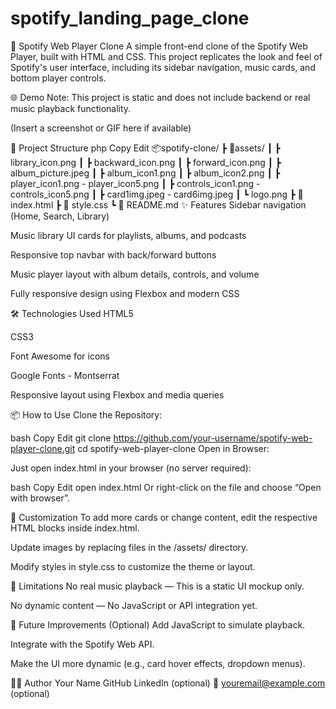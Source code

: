 # spotify_landing_page_clone

🎵 Spotify Web Player Clone
A simple front-end clone of the Spotify Web Player, built with HTML and CSS. This project replicates the look and feel of Spotify's user interface, including its sidebar navigation, music cards, and bottom player controls.

🌐 Demo
Note: This project is static and does not include backend or real music playback functionality.


(Insert a screenshot or GIF here if available)

📁 Project Structure
php
Copy
Edit
📦spotify-clone/
 ┣ 📁assets/
 ┃ ┣ library_icon.png
 ┃ ┣ backward_icon.png
 ┃ ┣ forward_icon.png
 ┃ ┣ album_picture.jpeg
 ┃ ┣ album_icon1.png
 ┃ ┣ album_icon2.png
 ┃ ┣ player_icon1.png - player_icon5.png
 ┃ ┣ controls_icon1.png - controls_icon5.png
 ┃ ┣ card1img.jpeg - card6img.jpeg
 ┃ ┗ logo.png
 ┣ 📄 index.html
 ┣ 📄 style.css
 ┗ 📄 README.md
✨ Features
Sidebar navigation (Home, Search, Library)

Music library UI cards for playlists, albums, and podcasts

Responsive top navbar with back/forward buttons

Music player layout with album details, controls, and volume

Fully responsive design using Flexbox and modern CSS

🛠️ Technologies Used
HTML5

CSS3

Font Awesome for icons

Google Fonts - Montserrat

Responsive layout using Flexbox and media queries

📦 How to Use
Clone the Repository:

bash
Copy
Edit
git clone https://github.com/your-username/spotify-web-player-clone.git
cd spotify-web-player-clone
Open in Browser:

Just open index.html in your browser (no server required):

bash
Copy
Edit
open index.html
Or right-click on the file and choose “Open with browser”.

🔧 Customization
To add more cards or change content, edit the respective HTML blocks inside index.html.

Update images by replacing files in the /assets/ directory.

Modify styles in style.css to customize the theme or layout.

🚫 Limitations
No real music playback — This is a static UI mockup only.

No dynamic content — No JavaScript or API integration yet.

📌 Future Improvements (Optional)
Add JavaScript to simulate playback.

Integrate with the Spotify Web API.

Make the UI more dynamic (e.g., card hover effects, dropdown menus).

👨‍💻 Author
Your Name
GitHub
LinkedIn (optional)
📧 youremail@example.com (optional)
